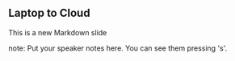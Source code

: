 ##  Laptop to Cloud

This is a new Markdown slide

note:
    Put your speaker notes here.
    You can see them pressing 's'.
